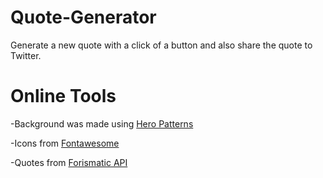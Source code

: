 # Quote-Generator

Generate a new quote with a click of a button and also share the quote to Twitter.

# Online Tools

-Background was made using [Hero Patterns](https://www.heropatterns.com/)

-Icons from [Fontawesome](https://fontawesome.com/)

-Quotes from [Forismatic API](http://api.forismatic.com/api/)